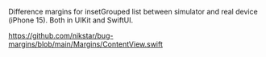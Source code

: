 Difference margins for insetGrouped list between simulator and real device (iPhone 15). Both in UIKit and SwiftUI.

https://github.com/nikstar/bug-margins/blob/main/Margins/ContentView.swift

